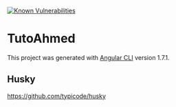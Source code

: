 [![Known Vulnerabilities](https://snyk.io/test/github/ghoul007/dashang/badge.svg?targetFile=package.json)](https://snyk.io/test/github/ghoul007/dashang?targetFile=package.json)
# TutoAhmed

This project was generated with [Angular CLI](https://github.com/angular/angular-cli) version 1.7.1.

## Husky
https://github.com/typicode/husky
 
